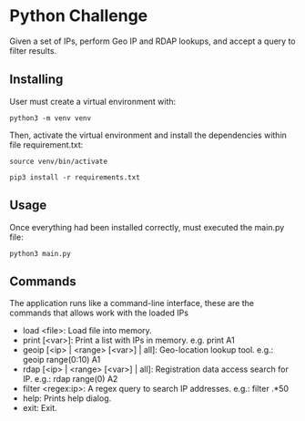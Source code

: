 # Python Challenge
Given a set of IPs, perform Geo IP and RDAP lookups, and accept a query to filter results. 

## Installing
User must create a virtual environment with:
```
python3 -m venv venv
```

Then, activate the virtual environment and install the dependencies within file requirement.txt:
```
source venv/bin/activate
```
```
pip3 install -r requirements.txt
```

## Usage
Once everything had been installed correctly, must executed the main.py file:
```
python3 main.py
``` 

## Commands
The application runs like a command-line interface, these are the commands that allows work with the loaded IPs 


* load &lt;file&gt;: Load file into memory.
* print [&lt;var&gt;]: Print a list with IPs in memory. e.g. print A1
* geoip [&lt;ip&gt; | &lt;range&gt; [&lt;var&gt;] | all]: Geo-location lookup tool. e.g.: geoip range(0:10) A1
* rdap [&lt;ip&gt; | &lt;range&gt; [&lt;var&gt;] | all]: Registration data access search for IP. e.g.: rdap range(0) A2
* filter &lt;regex:ip&gt;: A regex query to search IP addresses. e.g.: filter .*50
* help: Prints help dialog.
* exit: Exit.
